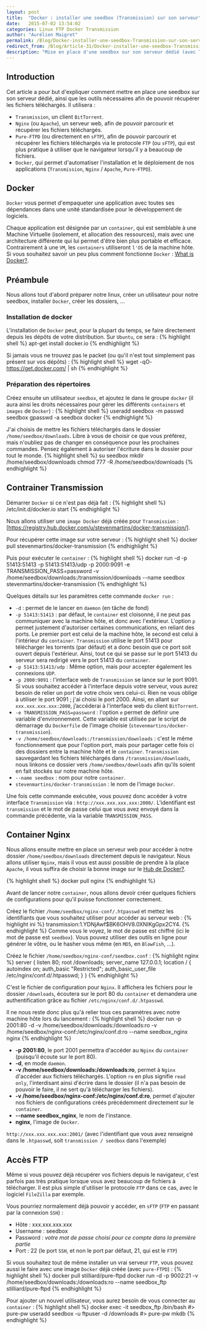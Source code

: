 ```yaml
---
layout: post
title:  "Docker : installer une seedbox (Transmission) sur son serveur"
date:   2015-07-02 13:54:02
categories: Linux FTP Docker Transmission
author: "Aurélien Maigret"
permalink: /Blog/Docker-installer-une-seedbox-Transmission-sur-son-serveur/
redirect_from: /Blog/Article-31/Docker-installer-une-seedbox-Transmission-sur-son-serveur/
description: "Mise en place d'une seedbox sur son serveur dédié (avec Transmission). Utilisation de Docker qui permet d'automatiser l'installation et le déploiement de toutes nos applications (Transmission, Apache/Nginx, Pure-FTPD)."
---
```


## Introduction

Cet article a pour but d'expliquer comment mettre en place une seedbox sur son serveur dédié, ainsi que les outils nécessaires afin de pouvoir récupérer les fichiers téléchargés. Il utilisera :

- `Transmission`, un client `BitTorrent`.
- `Nginx` (ou `Apache`), un serveur web, afin de pouvoir parcourir et récupérer les fichiers téléchargés.
- `Pure-FTPD` (ou directement en `sFTP`), afin de pouvoir parcourir et récupérer les fichiers téléchargés via le protocole `FTP` (ou `sFTP`), qui est plus pratique à utiliser que le navigateur lorsqu'il y a beaucoup de fichiers.
- `Docker`, qui permet d'automatiser l'installation et le déploiement de nos applications (`Transmission`, `Nginx` / `Apache`, `Pure-FTPD`).


## Docker

`Docker` vous permet d'empaqueter une application avec toutes ses dépendances dans une unité standardisée pour le développement de logiciels.

Chaque application est désignée par un `container`, qui est semblable à une Machine Virtuelle (isolement, et allocation des ressources), mais avec une architecture différente qui lui permet d'être bien plus portable et efficace.
Contrairement à une `VM`, les `containers` utiliseront `l'OS` de la machine hôte. Si vous souhaitez savoir un peu plus comment fonctionne `Docker` : [What is Docker?][what-is-docker].

## Préambule

Nous allons tout d'abord préparer notre linux, créer un utilisateur pour notre seedbox, installer `Docker`, créer les dossiers, ...

### Installation de docker

L'installation de `Docker` peut, pour la plupart du temps, se faire directement depuis les dépôts de votre distribution. Sur `Ubuntu`, ce sera :
{% highlight shell %}
apt-get install docker.io
{% endhighlight %}

Si jamais vous ne trouvez pas le packet (ou qu'il n'est tout simplement pas présent sur vos dépôts) :
{% highlight shell %}
wget -qO- https://get.docker.com/ | sh
{% endhighlight %}

### Préparation des répertoires

Créez ensuite un utilisateur `seedbox`, et ajoutez le dans le groupe `docker` (il aura ainsi les droits nécessaires pour gérer les différents `containers` et `images` de `Docker`) :
{% highlight shell %}
useradd seedbox -m
passwd seedbox
gpasswd -a seedbox docker
{% endhighlight %}

J'ai choisis de mettre les fichiers téléchargés dans le dossier `/home/seedbox/downloads`. Libre à vous de choisir ce que vous préférez, mais n'oubliez pas de changer en conséquence pour les prochaines commandes. Pensez également à autoriser l'écriture dans le dossier pour tout le monde.
{% highlight shell %}
su seedbox
mkdir /home/seedbox/downloads
chmod 777 -R /home/seedbox/downloads
{% endhighlight %}

## Contrainer Transmission

Démarrer `Docker` si ce n'est pas déjà fait :
{% highlight shell %}
/etc/init.d/docker.io start
{% endhighlight %}

Nous allons utiliser une `image Docker` déjà créée pour `Transmission` : [https://registry.hub.docker.com/u/stevenmartins/docker-transmission/].

Pour récupérer cette image sur votre serveur :
{% highlight shell %}
docker pull stevenmartins/docker-transmission
{% endhighlight %}

Puis pour exécuter le `container` :
{% highlight shell %}
docker run -d -p 51413:51413 -p 51413:51413/udp -p 2000:9091 -e TRANSMISSION_PASS=password -v /home/seedbox/downloads:/transmission/downloads --name seedbox stevenmartins/docker-transmission
{% endhighlight %}

Quelques détails sur les paramètres cette commande `docker run` :

- `-d` : permet de le lancer en `daemon` (en tâche de fond)
- `-p 51413:51413` : par défaut, le `container` est cloisonné, il ne peut pas communiquer avec la machine hôte, et donc avec l'extérieur. L'option `p` permet justement d'autoriser certaines communications, en reliant des ports. Le premier port est celui de la machine hôte, le second est celui à l'intérieur du `container`. `Transmission` utilise le port 51413 pour télécharger les torrents (par défaut) et a donc besoin que ce port soit ouvert depuis l'extérieur. Ainsi, tout ce qui se passe sur le port 51413 du serveur sera redirigé vers le port 51413 du `container`.
- `-p 51413:51413/udp` : Même option, mais pour accepter également les connexions `UDP`.
- `-p 2000:9091` : l'interface web de `Transmission` se lance sur le port 9091. Si vous souhaitez accéder à l'interface depuis votre serveur, vous aurez besoin de relier un port de votre choix vers celui-ci. Rien ne vous oblige à utiliser le port 9091 ; j'ai choisi le port 2000. Ainsi, en allant sur `xxx.xxx.xxx.xxx:2000`, j’accéderai à l'interface web du client `BitTorrent`.
- `-e TRANSMISSION_PASS=password` : l'option `e` permet de définir une variable d'environnement. Cette variable est utilisée par le script de démarrage du `Dockerfile` de l'image choisie (`stevenmartins/docker-transmission`).
- `-v /home/seedbox/downloads:/transmission/downloads` : c'est le même fonctionnement que pour l'option port, mais pour partager cette fois ci des dossiers entre la machine hôte et le `container`. `Transmission` sauvegardant les fichiers téléchargés dans `/transmission/downloads`, nous linkons ce dossier vers `/home/seedbox/downloads` afin qu'ils soient en fait stockés sur notre machine hôte.
- `--name seedbox` : nom pour notre `container`.
- `stevenmartins/docker-transmission` : le nom de l'image `Docker`.


Une fois cette commande exécutée, vous pouvez donc accéder à votre interface `Transmission` via : `http://xxx.xxx.xxx.xxx:2000/`.
L'identifiant est `transmission` et le mot de passe celui que vous avez envoyé dans la commande précédente, via la variable `TRANSMISSION_PASS`.

## Container Nginx

Nous allons ensuite mettre en place un serveur web pour accéder à notre dossier `/home/seedbox/downloads` directement depuis le navigateur. Nous allons utiliser `Nginx`, mais il vous est aussi possible de prendre à la place `Apache`, il vous suffira de choisir la bonne image sur le [Hub de Docker?][hub-de-docker].

{% highlight shell %}
docker pull nginx
{% endhighlight %}

Avant de lancer notre `container`, nous allons devoir créer quelques fichiers de configurations pour qu'il puisse fonctionner correctement.

Créez le fichier `/home/seedbox/nginx-conf/.htpasswd` et mettez les identifiants que vous souhaitez utiliser pour accéder au serveur web :
{% highlight ini %}
transmission:$1$.YDNjAwf$BK6OHV8.0XNIKgGpx2CY4.
{% endhighlight %}
Comme vous le voyez, le mot de passe est chiffré (ici le mot de passe est `seedbox`). Vous pouvez utiliser des outils en ligne pour générer le vôtre, ou le hasher vous même (en `MD5`, en `BlowFish`, ...).

Créez le fichier `/home/seedbox/nginx-conf/seedbox.conf` :
{% highlight nginx %}
server {
        listen 80;
        root /downloads;
        server_name 127.0.0.1;
        location / {
                autoindex on;
                auth_basic "Restricted";
                auth_basic_user_file /etc/nginx/conf.d/.htpasswd;
        }
}
{% endhighlight %}

C'est le fichier de configuration pour `Nginx`. Il affichera les fichiers pour le dossier `/downloads`, écoutera sur le port 80 du `container` et demandera une authentification grâce au fichier `/etc/nginx/conf.d/.htpasswd`.

Il ne nous reste donc plus qu'à relier tous ces paramètres avec notre machine hôte lors du lancement :
{% highlight shell %}
docker run -p 2001:80 -d -v /home/seedbox/downloads:/downloads:ro -v /home/seedbox/nginx-conf:/etc/nginx/conf.d:ro --name seedbox_nginx nginx
{% endhighlight %}

- **-p 2001:80**, le port 2001 permettra d'accéder au `Nginx` du `container` (puisqu'il écoute sur le port 80).
- **-d**, en mode `daemon`.
- **-v /home/seedbox/downloads:/downloads:ro**, permet à `Nginx` d'accéder aux fichiers téléchargés. L'option `ro` en plus signifie `read only`, l'interdisant ainsi d'écrire dans le dossier (il n'a pas besoin de pouvoir le faire, il ne sert qu'à télécharger les fichiers).
- **-v /home/seedbox/nginx-conf:/etc/nginx/conf.d:ro**, permet d'ajouter nos fichiers de configurations créés précédemment directement sur le `container`.
- **--name seedbox_nginx**, le nom de l'instance.
- **nginx**, l'image de `Docker`.


`http://xxx.xxx.xxx.xxx:2001/`
(avec l'identifiant que vous avez renseigné dans le `.htpasswd`, soit `transmission / seedbox` dans l'exemple)

## Accès FTP

Même si vous pouvez déjà récupérer vos fichiers depuis le navigateur, c'est parfois pas très pratique lorsque vous avez beaucoup de fichiers à télécharger.
Il est plus simple d'utiliser le protocole `FTP` dans ce cas, avec le logiciel `FileZilla` par exemple.

Vous pourriez normalement déjà pouvoir y accéder, en `sFTP` (`FTP` en passant par la connexion `SSH`) :

- Hôte : xxx.xxx.xxx.xxx
- Username : seedbox
- Password : *votre mot de passe choisi pour ce compte dans la première partie*
- Port : 22 (le port `SSH`, et non le port par défaut, 21, qui est le `FTP`)


Si vous souhaitez tout de même installer un vrai serveur `FTP`, vous pouvez aussi le faire avec une image `Docker` déjà créée (avec `pure-FTPD`) :
{% highlight shell %}
docker pull stilliard/pure-ftpd
docker run -d -p 9002:21 -v /home/seedbox/downloads:/downloads:ro --name seedbox_ftp stilliard/pure-ftpd
{% endhighlight %}

Pour ajouter un nouvel utilisateur, vous aurez besoin de vous connecter au `container` :
{% highlight shell %}
docker exec -it seedbox_ftp /bin/bash
#> pure-pw useradd seedbox -u ftpuser -d /downloads
#> pure-pw mkdb
{% endhighlight %}

[what-is-docker]: https://www.docker.com/whatisdocker
[hub-de-docker]: https://registry.hub.docker.com

